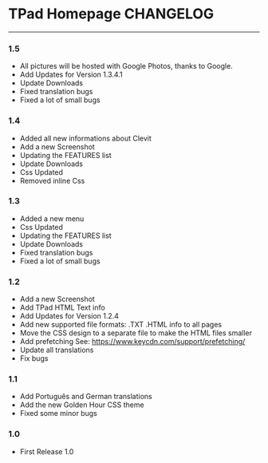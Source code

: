 # TPad Homepage CHANGELOG
- - -

### 1.5

- All pictures will be hosted with Google Photos, thanks to Google.
- Add Updates for Version 1.3.4.1
- Update Downloads
- Fixed translation bugs
- Fixed a lot of small bugs

### 1.4

- Added all new informations about Clevit
- Add a new Screenshot
- Updating the FEATURES list
- Update Downloads
- Css Updated
- Removed inline Css

### 1.3

- Added a new menu
- Css Updated
- Updating the FEATURES list
- Update Downloads
- Fixed translation bugs
- Fixed a lot of small bugs

### 1.2

- Add a new Screenshot
- Add TPad HTML Text info
- Add Updates for Version 1.2.4
- Add new supported file formats: .TXT .HTML info to all pages
- Move the CSS design to a separate file to make the HTML files smaller
- Add prefetching See: https://www.keycdn.com/support/prefetching/
- Update all translations
- Fix bugs

### 1.1

- Add Português and German translations
- Add the new Golden Hour CSS theme
- Fixed some minor bugs

### 1.0

- First Release 1.0
